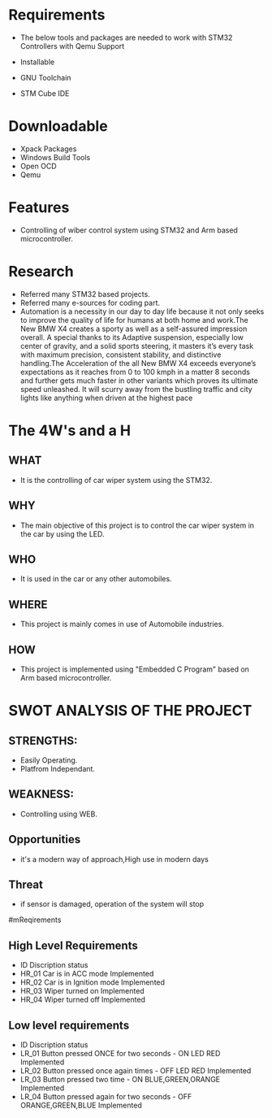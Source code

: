 # Requirements
* The below tools and packages are needed to work with STM32 Controllers with Qemu Support

* Installable
* GNU Toolchain
* STM Cube IDE

# Downloadable
* Xpack Packages
* Windows Build Tools
* Open OCD
* Qemu

# Features
* Controlling of wiber control system using STM32 and Arm based microcontroller.

# Research
* Referred many STM32 based projects.
* Referred many e-sources for coding part.
* Automation is a necessity in our day to day life because it not only seeks to improve the quality of life for humans at both home and work.The New BMW X4 creates a sporty as well as a self-assured impression overall. A special thanks to its Adaptive suspension, especially low center of gravity, and a solid sports steering, it masters it’s every task with maximum precision, consistent stability, and distinctive handling.The Acceleration of the all New BMW X4 exceeds everyone’s expectations as it reaches from 0 to 100 kmph in a matter 8 seconds and further gets much faster in other variants which proves its ultimate speed unleashed. It will scurry away from the bustling traffic and city lights like anything when driven at the highest pace

# The 4W's and a H
## WHAT
* It is the controlling of car wiper system using the STM32.
## WHY
* The main objective of this project is to control the car wiper system in the car by using the LED.
## WHO
* It is used in the car or any other automobiles.
## WHERE
* This project is mainly comes in use of Automobile industries.
## HOW
* This project is implemented using "Embedded C Program" based on Arm based microcontroller.

# SWOT ANALYSIS OF THE PROJECT
## STRENGTHS:
* Easily Operating.
* Platfrom Independant.
## WEAKNESS:
* Controlling using WEB.
## Opportunities
* it's a modern way of approach,High use in modern days
## Threat
* if sensor is damaged, operation of the system will stop

#mReqirements
## High Level Requirements
* ID	                 Discription	                              status
* HR_01	                Car is in ACC mode	                    Implemented
* HR_02	                Car is in Ignition mode	                    Implemented
* HR_03	                Wiper turned on	                            Implemented
* HR_04	                Wiper turned off                            Implemented

## Low level requirements
* ID	                  Discription	                                                  status
* LR_01	                 Button pressed ONCE for two seconds - ON LED RED	        Implemented
* LR_02	                 Button pressed once again times - OFF LED RED	                Implemented
* LR_03	                 Button pressed two time - ON BLUE,GREEN,ORANGE	                Implemented
* LR_04	                 Button pressed again for two seconds - OFF ORANGE,GREEN,BLUE	Implemented